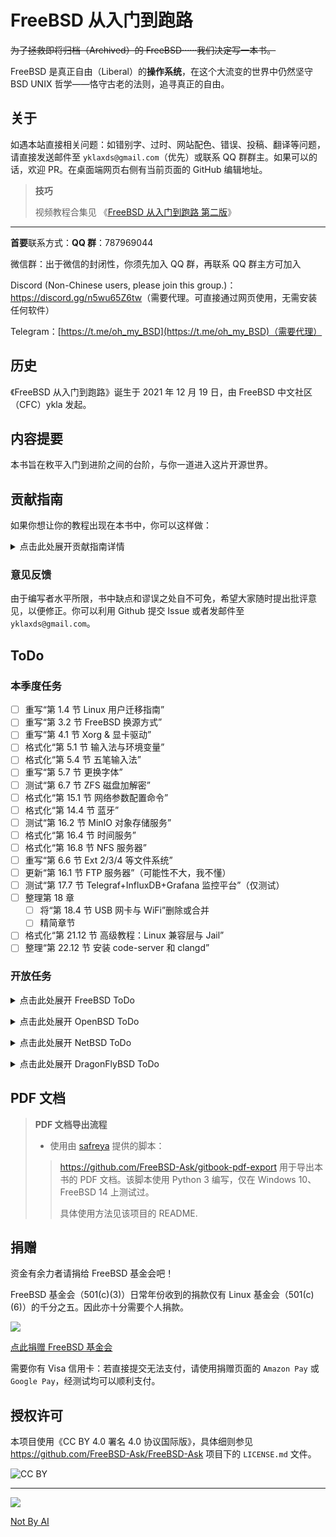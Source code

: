 # FreeBSD 从入门到跑路

~~为了拯救即将归档（Archived）的 FreeBSD······我们决定写一本书。~~

FreeBSD 是真正自由（Liberal）的**操作系统**，在这个大流变的世界中仍然坚守 BSD UNIX 哲学——恪守古老的法则，追寻真正的自由。

## 关于

如遇本站直接相关问题：如错别字、过时、网站配色、错误、投稿、翻译等问题，请直接发送邮件至 `yklaxds@gmail.com`（优先）或联系 QQ 群群主。如果可以的话，欢迎 PR。在桌面端网页右侧有当前页面的 GitHub 编辑地址。

>**技巧**
>
>视频教程合集见 《[FreeBSD 从入门到跑路 第二版](https://www.bilibili.com/video/BV1Qji2YLEgS)》

---

**首要**联系方式：**QQ 群**：787969044

微信群：出于微信的封闭性，你须先加入 QQ 群，再联系 QQ 群主方可加入

Discord (Non-Chinese users, please join this group.)：<https://discord.gg/n5wu65Z6tw>（需要代理。可直接通过网页使用，无需安装任何软件）

Telegram：[https://t.me/oh_my_BSD](https://t.me/oh_my_BSD)（需要代理）

## 历史

《FreeBSD 从入门到跑路》诞生于 2021 年 12 月 19 日，由 FreeBSD 中文社区（CFC）ykla 发起。

## 内容提要

本书旨在敉平入门到进阶之间的台阶，与你一道进入这片开源世界。

## 贡献指南

如果你想让你的教程出现在本书中，你可以这样做：

<details> 
<summary>点击此处展开贡献指南详情</summary>

- 如果你熟悉 GitHub，可以点击电脑端右侧的“编辑此页”，进入项目进行操作。整个项目使用 Markdown 语法 +  Gitbook，简单易上手（具体详见项目 WiKi）；
- 如果以上有困难，你还可以发 PDF、Word 或者 TXT 给我。请将文件发送至电子邮件 `yklaxds@gmail.com`；如果有视频教程，以各大云盘链接为宜。

本书现接受以下内容：

- 一切与 BSD 相关（包括不限于 FreeBSD，OpenBSD，NetBSD）以及各种体系结构的教程。你既可以扩充当前教程，也可以新建一节；
- 下方的 ToDo 列表；
- 你亦可在文学故事章节分享你与 BSD 的故事，你的个人心得体会。

你为什么要这样做？

- **可访问性**：随处可见，无需再到处寻找；
- **可复现性**：任何人都能轻松复现成果，显著提高工作和学习效率；
- **规模化测试**：可以对教程进行系统化测试，找出最优解；
- **社区支持**：社区将持续维护教程的可用性，并定期更新软件和教程版本；
- **节省时间**：当本教程内容愈加丰富，你花在网络索引上的无效时间就会越少；
- **互惠互利**：合并教程践行了开源哲学，惠及着无穷的远方，无数的人们；
- **增强协作**：促进 FreeBSD 在中国乃至亚洲、全世界的发展；
- **便于反馈**：快速迭代教程，并验证每一步骤的正确性与合理性；
- **易于分享**：本项目既支持在线浏览亦支持 PDF 文档导出，宽松的许可证、简单的项目结构允许自由部署。

唯一要注意的是，你的教程会以本项目的开源许可证（CC BY 4.0）进行发布。


### 如何使用 git 拉取本项目

本项目太大，拉取时可能会导致缓冲区溢出，可改变 git 配置文件，以实现对缓冲区的扩大：

以下是一个可用的 `.gitconfig` 的文件示例：

```json
[filter "lfs"]
	required = true
	clean = git-lfs clean -- %f
	smudge = git-lfs smudge -- %f
	process = git-lfs filter-process
[user]
	name = # 你的用户名
	email = # 你的邮箱
	signingkey = # 你的密钥 ID，使用密钥签名时需要
[commit]
  gpgsign = true # 使用密钥签名时需要
[core]
	autocrlf = true
[http]
	proxy = http://localhost:7890 # 设置使用 http 代理
	postBuffer = 1048576000 # 扩大缓冲区，约 1 GB
	maxRequestBuffer = 1048576000 # 扩大缓冲区，约 1 GB
```

</pre> </details>

### 意见反馈

由于编写者水平所限，书中缺点和谬误之处自不可免，希望大家随时提出批评意见，以便修正。你可以利用 Github 提交 Issue 或者发邮件至 `yklaxds@gmail.com`。


## ToDo

### 本季度任务

- [ ] 重写“第 1.4 节 Linux 用户迁移指南”
- [ ] 重写“第 3.2 节 FreeBSD 换源方式”
- [ ] 重写“第 4.1 节 Xorg & 显卡驱动”
- [ ] 格式化“第 5.1 节 输入法与环境变量”
- [ ] 格式化“第 5.4 节 五笔输入法”
- [ ] 重写“第 5.7 节 更换字体”
- [ ] 测试“第 6.7 节 ZFS 磁盘加解密”
- [ ] 格式化“第 15.1 节 网络参数配置命令”
- [ ] 格式化“第 14.4 节 蓝牙”
- [ ] 测试“第 16.2 节 MinIO 对象存储服务”
- [ ] 格式化“第 16.4 节 时间服务”
- [ ] 格式化“第 16.8 节 NFS 服务器”
- [ ] 重写“第 6.6 节 Ext 2/3/4 等文件系统”
- [ ] 更新“第 16.1 节 FTP 服务器”（可能性不大，我不懂）
- [ ] 测试“第 17.7 节 Telegraf+InfluxDB+Grafana 监控平台”（仅测试）
- [ ] 整理第 18 章
  - [ ] 将“第 18.4 节 USB 网卡与 WiFi”删除或合并
  - [ ] 精简章节
- [ ] 格式化“第 21.12 节 高级教程：Linux 兼容层与 Jail”
- [ ] 整理“第 22.12 节 安装 code-server 和 clangd”

### 开放任务

<details> 
<summary>点击此处展开 FreeBSD ToDo</summary>

- [ ] 整合现有的上游 FreeBSD 社区文章
- [ ] fail2ban（须适配自带的几种防火墙）
- [ ] 删除或重写“第 9.2 节 jail 更新”
- [ ] 使用关键字 `enable`、`disable`、`delete` 替代旧式 sysrc 写法
- [X] 介绍伯克利大学与校训思想
- [ ] 从 FreeBSD 期刊引入 IPv6  教程
- [ ] Makefile
- [X] 从 FreeBSD 期刊引入 Zabbix 教程
- [X] gitlab-ee
- [ ] 为所有需要额外配置的文件，使用命令 `pkg info -D` 列出正文如此配置之原因
- [ ] 重写“第 4.1 节 安装显卡驱动及 Xorg（必看）”，尤其是 N 卡驱动部分，目前是无效的，必须重写
- [X] `pkg autoremove`（会把整个系统都带走）及 `pkg delete`（破坏依赖）都不是正经的卸载软件及孤包依赖的方法，`pkg-rmleaf` 亦已过时无法使用。需要找到正常合理的卸载软件包的方法。`pkg_rmleaves` 似乎可以
- [X] 补充一些 WinSCP、XShell 的替代工具，避免单一来源
  - [ ] 找到一款我认为能替代二者的工具
- [X] 将全书主观性文字转换为思考题供读者自行思考与判断
- [ ] 更新“第 16.7 节 Samba 服务器”
- [ ] steam
- [ ] Wayland 化桌面
- [ ] Bhyve
  - [ ] `sysutils/bhyvemgr` GUI
  - [X] Windows 11
  - [ ] ~~Windows XP ?~~
  - [X] Ubuntu
  - [X] FreeBSD
  - [ ] ~~MacOS ?~~
- [ ] 删除重写部分来源于网络的错误内容
  - [ ] 防火墙
  - [ ] jail
  - [ ] 用户与权限
  - [ ] GEOM
  - [ ] DTrace
- [ ] 完全面向新手介绍 FreeBSD
  - [ ] 对比 Linux、Windows、MacOS、Android 和 IOS 等常见操作系统
  - [ ] 客观化论证
    - [ ] 删除冗余，精简论证
    - [X] 补充参考文献
    - [ ] 客观陈述不足，面对现实
- [X] 重写第一章，考虑加入硬件常识，整合现有的树莓派章节相关内容
- [ ] 文学故事章节需要重写
  - [ ] 说明真实看法，避免曲解和误导，旨在强调对 Linux 和开源没有恶意
  - [ ] 删除冗余，精简论证
  - [ ] 客观化
    - [ ] 名人名言
    - [ ] 图片
    - [ ] 视频
    - [X] 参考文献
    - [ ] 说明各大 Linux 操作系统的优势
- [ ] 补充一些实验
  - [X] 我的世界（服务器、客户端）
- [ ] ZFS（可以参考 [Oracle Solaris 管理：ZFS 文件系统](https://docs.oracle.com/cd/E26926_01/html/E25826/index.html)）
  - [ ] ZFS 共享
  - [ ] ZFS 加密
  - [ ] ZFS 调优
  - [ ] ZFS iSCSI
  - [ ] 补充 ZFS 委托管理
  - [ ] 归档快照和根池恢复
  - [ ] ZFS 故障排除
  - [ ] ZFS 克隆
  - [ ] ZFS 与 ACL
  - [ ] ZFS 高级主题
  - [ ] ZFS 池管理
  - [ ] ZFS 与 RAID
- [X] 将小说诗歌杂记等与 FreeBSD 无关内容下线
- [ ] 参照 FreeBSD handbook、鸟哥的 Linux 私房菜服务器篇改写服务器相关章节
  - [ ] BSD 常用网络命令
  - [ ] 链路聚合
  - [ ] IPv6 配置
    - [ ] WiFi
    - [ ] 以太网
  - [ ] DNS
  - [ ] DHCP
  - [ ] 更新：第 17.8 节 PostgreSQL 与 pgAdmin4
  - [ ] NTP
  - [ ] Redis
  - [ ] NFS
  - [ ] iSCSI
  - [ ] Postfix
  - [ ] LDAP（OpenLDAP，也许可以参考 [WiKi LDAP/Setup](https://wiki.freebsd.org/LDAP/Setup)）
- [X] NextCloud（最好基于 PostgreSQL）
- [ ] KDE6
  - [X] 基于 Xorg
  - [X] 基于 Wayland（部分完成）
- [ ] Wayland
  - [ ] 远程软件
  - [ ] KDE6
  - [ ] Gnome
  - [ ] 经典登录管理器
  - [ ] 窗口管理器
  - [ ] 基础知识
- [ ] FreeBSD 路由器
- [ ] Wine
  - [ ] 填充实质性内容
  - [ ] 64 位 Windows 程序（64 位 Wine？）
- [ ] FreeBSD 安全加固（可参照 [FreeBSD 14 CIS 基准](https://www.cisecurity.org/cis-benchmarks)，[阿里云盘](https://www.alipan.com/s/9Vced5R3Wit)）
  - [ ] 云服务器
  - [ ] 路由器
  - [ ] 小主机
  - [ ] 桌面用户
  - [ ] 虚拟机
  - [ ] 限制端口
  - [ ] 防火墙
- [X] 微信
  - [ ] 微信双开
- [X] WPS
  - [X] 解决 fcitx、fcitx5 输入法不能输入的问题
- [ ] HTTP代理
  - [ ] 测试 [Clash Verge Rev](https://github.com/clash-verge-rev/clash-verge-rev) 能否在 FreeBSD 上正常运行
  - [ ] 测试 [V2raya](https://github.com/v2rayA/v2rayA) 能否在 FreeBSD 上正常运行
- [ ] 浏览器
  - [X] Google Chrome / Chromium Google 账号同步



</pre> </details>

<details> 
<summary>点击此处展开 OpenBSD ToDo</summary>
  
- [ ] OpenBSD
  - [ ] KDE5（现在 UEFI 下进入桌面黑屏）
  - [ ] QQ？原生可能吗
  - [ ] 微信？原生可能吗
  - [ ] Wine
  - [ ] OpenBSD 调优
  - [ ] OpenBSD 安全加固
  - [ ] 网络
    - [ ] DNS
    - [ ] FTP
    - [ ] NTP
    - [ ] DHCP
    - [ ] 各式代理
    - [ ] 邮件服务器
    - [ ] PF 等防火墙
    - [ ] IPv6
    - [ ] 常用网络命令
  - [ ] OpenBSD 路由器（可参考 [OpenBSD 路由器指南](https://translated-articles.bsdcn.org/2023-nian-9-yue/openbsd-router-guide)）
    - [ ] WiFi
    - [ ] 链路聚合
    - [ ] 路由表
    - [ ] 默认路由
  - [ ] OpenBSD 基础知识
    - [ ] 版本概况
    - [ ] 开发宗旨与项目目标
    - [ ] 性能参数
    - [ ] 注意事项
    - [ ] 跟踪新版本
    - [ ] pkgsrc
  - [ ] 嵌入式

</pre> </details>

<details> 
<summary>点击此处展开 NetBSD ToDo</summary>
  
- [ ] NetBSD
  - [ ] NetBSD 调优
  - [ ] 桌面
    - [ ] 火狐浏览器
    - [ ] Chromium
    - [ ] KDE 4（现在进入桌面黑屏）
    - [ ] QQ
    - [ ] 微信
    - [ ] Wine
  - [ ] 树莓派 4 & 5
  - [ ] NetBSD 安全加固
  - [ ] NetBSD 基础知识
    - [ ] 版本概况
    - [ ] 开发宗旨与项目目标
    - [ ] 注意事项
    - [ ] 跟踪新版本
    - [ ] pkgsrc
  - [ ] 嵌入式  
  - [ ] 网络
    - [ ] DNS
    - [ ] FTP
    - [ ] NTP
    - [ ] DHCP
    - [ ] 各式代理
    - [ ] 邮件服务器
    - [ ] PF 等防火墙
    - [ ] IPv6
    - [ ] 常用网络命令
  - [ ] NetBSD 路由器
    - [ ] WiFi
    - [ ] 链路聚合
    - [ ] 路由表
    - [ ] 默认路由

</pre> </details>

<details> 
<summary>点击此处展开 DragonFlyBSD ToDo</summary>
  
- [ ] DragonFlyBSD
  - [ ] DragonFlyBSD调优
  - [ ] 桌面
    - [ ] KDE5
    - [ ] Gnome
    - [ ] QQ
    - [ ] 微信
    - [ ] Wine
    - [ ] XFCE
    - [ ] 火狐浏览器
    - [ ] Chromium
  - [ ] DragonFlyBSD 安全加固
  - [ ] DragonFlyBSD 基础知识
    - [ ] 版本概况
    - [ ] 开发宗旨与项目目标
    - [ ] 注意事项
    - [ ] 跟踪新版本
    - [ ] pkgsrc
    - [ ] FreeBSD Ports
  - [ ] 换源与包管理器

</pre> </details>


## PDF 文档

> **PDF 文档导出流程**
>
> - 使用由 [safreya](https://github.com/safreya) 提供的脚本：
>   
>> <https://github.com/FreeBSD-Ask/gitbook-pdf-export> 用于导出本书的 PDF 文档。该脚本使用 Python 3 编写，仅在 Windows 10、FreeBSD 14 上测试过。
>> 
>> 具体使用方法见该项目的 README.


## 捐赠

资金有余力者请捐给 FreeBSD 基金会吧！

FreeBSD 基金会（501(c)(3)）日常年份收到的捐款仅有 Linux 基金会（501(c)(6)）的千分之五。因此亦十分需要个人捐款。

![](.gitbook/assets/proud_donor.png)

[点此捐赠 FreeBSD 基金会](https://freebsdfoundation.org/donate)

需要你有 Visa 信用卡：若直接提交无法支付，请使用捐赠页面的 `Amazon Pay` 或 `Google Pay`，经测试均可以顺利支付。

## 授权许可

本项目使用《CC BY 4.0 署名 4.0 协议国际版》，具体细则参见 <https://github.com/FreeBSD-Ask/FreeBSD-Ask> 项目下的 `LICENSE.md` 文件。

![CC BY](.gitbook/assets/by.png)

---

![](.gitbook/assets/ai.png)

[Not By AI](https://notbyai.fyi/cn/)
